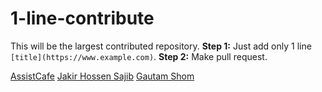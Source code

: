 # 1-line-contribute
This will be the largest contributed repository. **Step 1:** Just add only 1 line `[title](https://www.example.com)`. **Step 2:** Make pull request.

[AssistCafe](https://assistcafe.com)
[Jakir Hossen Sajib](https://jshossen.com)
[Gautam Shom](http://gautam-kumar.me)
